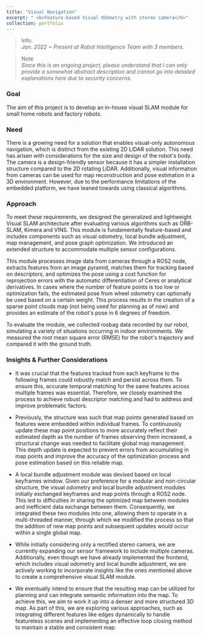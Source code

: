 ```yaml
---
title: "Visual Navigation"
excerpt: " <b>Feature-based Visual Odometry with stereo camera</b>"
collection: portfolio
---
```

<!-- <br/><img src='/images/500x300.png'> -->

> Info.  
  _Jan. 2022 ~ Present at Robot Intelligence Team with 3 members._

> Note  
  _Since this is an ongoing project, please understand that I can only provide a somewhat abstract description and cannot go into detailed explanations here due to security concerns._

### Goal

The aim of this project is to develop an in-house visual SLAM module for small home robots and factory robots.

### Need

There is a growing need for a solution that enables visual-only autonomous navigation, which is distinct from the existing 2D LiDAR solution. This need has arisen with considerations for the size and design of the robot's body. The camera is a design-friendly sensor because it has a simpler installation structure compared to the 2D rotating LiDAR. Additionally, visual information from cameras can be used for map reconstruction and pose estimation in a 3D environment. However, due to the performance limitations of the embedded platform, we have leaned towards using classical algorithms.

### Approach

To meet these requirements, we designed the generalized and lightweight Visual SLAM architecture after evaluating various algorithms such as ORB-SLAM, Kimera and VINS. This module is fundamentally feature-based and includes components such as visual odometry, local bundle adjustment, map management, and pose graph optimization. We introduced an extended structure to accommodate multiple sensor configurations.

This module processes image data from cameras through a ROS2 node, extracts features from an image pyramid, matches them for tracking based on descriptors, and optimizes the pose using a cost function for reprojection errors with the automatic differentiation of Ceres or analytical derivatives. In cases where the number of feature points is too low or optimization fails, the estimated pose from wheel odometry can optionally be used based on a certain weight. This process results in the creation of a sparse point clouds map (not being used for planning as of now) and provides an estimate of the robot's pose in 6 degrees of freedom.

To evaluate the module, we collected rosbag data recorded by our robot, simulating a variety of situations occurring in indoor environments. We measured the root mean square error (RMSE) for the robot's trajectory and compared it with the ground truth.

### Insights & Further Considerations

* It was crucial that the features tracked from each keyframe to the following frames could robustly match and persist across them. To ensure this, accurate temporal matching for the same features across multiple frames was essential. Therefore, we closely examined the process to achieve robust descriptor matching and had to address and improve problematic factors.

* Previously, the structure was such that map points generated based on features were embedded within individual frames. To continuously update these map point positions to more accurately reflect their estimated depth as the number of frames observing them increased, a structural change was needed to facilitate global map management. This depth update is expected to prevent errors from accumulating in map points and improve the accuracy of the optimization process and pose estimation based on this reliable map.

* A local bundle adjustment module was devised based on local keyframes window. Given our preference for a modular and non-circular structure, the visual odometry and local bundle adjustment modules initially exchanged keyframes and map points through a ROS2 node. This led to difficulties in sharing the optimized map between modules and inefficient data exchange between them. Consequently, we integrated these two modules into one, allowing them to operate in a multi-threaded manner, through which we modified the process so that the addition of new map points and subsequent updates would occur within a single global map.

* While initially considering only a rectified stereo camera, we are currently expanding our sensor framework to include multiple cameras. Additionally, even though we have already implemented the frontend, which includes visual odometry and local bundle adjustment, we are actively working to incorporate insights like the ones mentioned above to create a comprehensive visual SLAM module.

* We eventually intend to ensure that the resulting map can be utilized for planning and can integrate semantic information into the map. To achieve this, we aim to work it up into a denser and more structured 3D map. As part of this, we are exploring various approaches, such as integrating different features like edges dynamically to handle featureless scenes and implementing an effective loop closing method to maintain a stable and consistent map.
